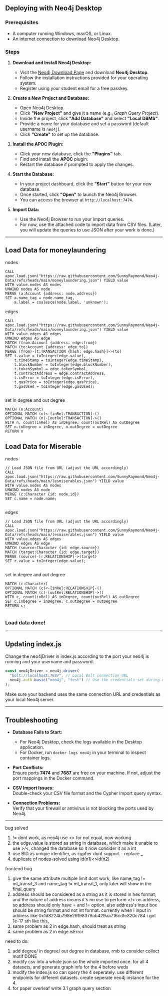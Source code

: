 ## Deploying with Neo4j Desktop

### Prerequisites

- A computer running Windows, macOS, or Linux.
- An internet connection to download Neo4j Desktop.

### Steps

1. **Download and Install Neo4j Desktop:**
   - Visit the [Neo4j Download Page](https://neo4j.com/download/) and download **Neo4j Desktop**.
   - Follow the installation instructions provided for your operating system.
   - Register using your student email for a free passkey.

2. **Create a New Project and Database:**
   - Open Neo4j Desktop.
   - Click **"New Project"** and give it a name (e.g., *Graph Query Project*).
   - Inside the project, click **"Add Database"** and select **"Local DBMS"**.
   - Provide a name for your database and set a password (default username is `neo4j`).
   - Click **"Create"** to set up the database.

3. **Install the APOC Plugin:**
   - Click your new database, click the **"Plugins"** tab.
   - Find and install the **APOC** plugin.
   - Restart the database if prompted to apply the changes.

4. **Start the Database:**
   - In your project dashboard, click the **"Start"** button for your new database.
   - Once started, click **"Open"** to launch the Neo4j Browser.
   - You can access the browser at `http://localhost:7474`.

5. **Import Data:**
   - Use the Neo4j Browser to run your import queries.
   - For now, use the attached code to import data from CSV files. (Later, you will update the queries to use JSON after your work is done.)


---
## Load Data for moneylaundering
nodes
```cypher
CALL apoc.load.json("https://raw.githubusercontent.com/SunnyRaymond/Neo4j-Data/refs/heads/main/moneylaundering.json") YIELD value
WITH value.nodes AS nodes
UNWIND nodes AS node
MERGE (a:Account {address: node.address})
SET a.name_tag = node.name_tag,
    a.label = coalesce(node.label, 'unknown');

```
edges
```cypher
CALL apoc.load.json("https://raw.githubusercontent.com/SunnyRaymond/Neo4j-Data/refs/heads/main/moneylaundering.json") YIELD value
WITH value.edges AS edges
UNWIND edges AS edge
MATCH (from:Account {address: edge.from})
MATCH (to:Account {address: edge.to})
MERGE (from)-[t:TRANSACTION {hash: edge.hash}]->(to)
SET t.value = toInteger(edge.value),
    t.timeStamp = toInteger(edge.timeStamp),
    t.blockNumber = toInteger(edge.blockNumber),
    t.tokenSymbol = edge.tokenSymbol,
    t.contractAddress = edge.contractAddress,
    t.isError = toInteger(edge.isError),
    t.gasPrice = toInteger(edge.gasPrice),
    t.gasUsed = toInteger(edge.gasUsed);


```
set in degree and out degree
```cypher
MATCH (n:Account)
OPTIONAL MATCH (n)<-[inRel:TRANSACTION]-()
OPTIONAL MATCH (n)-[outRel:TRANSACTION]->()
WITH n, count(inRel) AS inDegree, count(outRel) AS outDegree
SET n.inDegree = inDegree, n.outDegree = outDegree
RETURN n

```

## Load Data for Miserable
nodes
```cypher
// Load JSON file from URL (adjust the URL accordingly)
CALL apoc.load.json("https://raw.githubusercontent.com/SunnyRaymond/Neo4j-Data/refs/heads/main/lesmiserables.json") YIELD value
WITH value.nodes AS nodes
UNWIND nodes AS node
MERGE (c:Character {id: node.id})
SET c.name = node.name;


```
edges
```cypher
// Load JSON file from URL (adjust the URL accordingly)
CALL apoc.load.json("https://raw.githubusercontent.com/SunnyRaymond/Neo4j-Data/refs/heads/main/lesmiserables.json") YIELD value
WITH value.edges AS edges
UNWIND edges AS edge
MATCH (source:Character {id: edge.source})
MATCH (target:Character {id: edge.target})
MERGE (source)-[r:RELATIONSHIP]->(target)
SET r.value = toInteger(edge.value);


```
set in degree and out degree
```cypher
MATCH (c:Character)
OPTIONAL MATCH (c)<-[inRel:RELATIONSHIP]-()
OPTIONAL MATCH (c)-[outRel:RELATIONSHIP]->()
WITH c, count(inRel) AS inDegree, count(outRel) AS outDegree
SET c.inDegree = inDegree, c.outDegree = outDegree
RETURN c;


```
### Load data done!
---

## Updating index.js
Change the neo4jDriver in index.js according to the port your neo4j is running and your username and password.

```javascript
const neo4jDriver = neo4j.driver(
  "bolt://localhost:7687", // Local Bolt connection URL
  neo4j.auth.basic("neo4j", "test") // Use the credentials set during deployment
);
```

Make sure your backend uses the same connection URL and credentials as your local Neo4j server.

---

## Troubleshooting

- **Database Fails to Start:**  
  - For Neo4j Desktop, check the logs available in the Desktop application.
  - For Docker, run `docker logs neo4j` in your terminal to inspect container logs.

- **Port Conflicts:**  
  Ensure ports **7474** and **7687** are free on your machine. If not, adjust the port mappings in the Docker command.

- **CSV Import Issues:**  
  Double-check your CSV file format and the Cypher import query syntax.

- **Connection Problems:**  
  Verify that your firewall or antivirus is not blocking the ports used by Neo4j.

---



bug solved
1. != dont work, as neo4j use <> for not equal, now working
2. the edge.value is stored as string in database, which make it unable to use >/<, changed the database so it now consider it as a int
3. use BID as unique identifier, as cypher dont support - replace _
4. duplicate of nodes-solved using id(n1)<>id(n2)

frontend bug
1. give the same attribute multiple limit dont work, like name_tag != ml_transit_3 and name_tag != ml_transit_1, only later will show in the final_query
2. address should be considered as a string as it is stored in hex format, and the nature of address means it's no use to perform >/< on address, so address should only have = and != option. also address's input box should be string format and not int format. currently when i input in address like 0x1d8224b798e29f98379ab429aa716cdfe320c784	i got 1e-17 sth like this,
3. same problem as 2 in edge.hash, should treat as string
4. same problem as 2 in edge.isError

need to do:
1. add degree/ in degree/ out degree in database, rmb to consider colloct motif DONE
2. modify csv into a whole json so the whole imported once. for all 4 datasets, and generate graph info for the 4 before weds
3. modify the index.js so can query the 4 seperately. use different endpoints for different datasets. create seperate neo4j instance for the 4.
4. for paper overleaf write 3.1 graph query section
